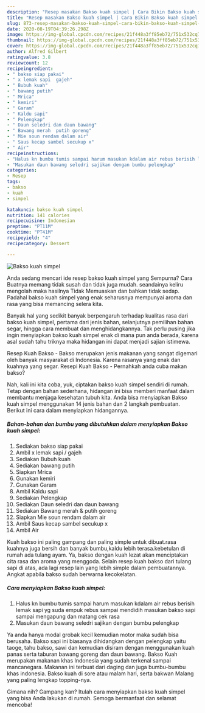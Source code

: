 ```yaml
---
description: "Resep masakan Bakso kuah simpel | Cara Bikin Bakso kuah simpel Yang Enak Banget"
title: "Resep masakan Bakso kuah simpel | Cara Bikin Bakso kuah simpel Yang Enak Banget"
slug: 873-resep-masakan-bakso-kuah-simpel-cara-bikin-bakso-kuah-simpel-yang-enak-banget
date: 2020-08-19T04:39:26.298Z
image: https://img-global.cpcdn.com/recipes/21f448a3ff85eb72/751x532cq70/bakso-kuah-simpel-foto-resep-utama.jpg
thumbnail: https://img-global.cpcdn.com/recipes/21f448a3ff85eb72/751x532cq70/bakso-kuah-simpel-foto-resep-utama.jpg
cover: https://img-global.cpcdn.com/recipes/21f448a3ff85eb72/751x532cq70/bakso-kuah-simpel-foto-resep-utama.jpg
author: Alfred Gilbert
ratingvalue: 3.8
reviewcount: 12
recipeingredient:
- " bakso siap pakai"
- " x lemak sapi  gajeh"
- " Bubuh kuah"
- " bawang putih"
- " Mrica"
- " kemiri"
- " Garam"
- " Kaldu sapi"
- " Pelengkap"
- " Daun seledri dan daun bawang"
- " Bawang merah  putih goreng"
- " Mie soun rendam dalam air"
- " Saus kecap sambel secukup x"
- " Air"
recipeinstructions:
- "Halus kn bumbu tumis sampai harum masukan kdalam air rebus berisih lemak sapi yg suda empuk rebus sampai mendidih masukan bakso sapi sampai mengapung dan matang cek rasa"
- "Masukan daun bawang seledri sajikan dengan bumbu pelengkap"
categories:
- Resep
tags:
- bakso
- kuah
- simpel

katakunci: bakso kuah simpel 
nutrition: 141 calories
recipecuisine: Indonesian
preptime: "PT11M"
cooktime: "PT41M"
recipeyield: "4"
recipecategory: Dessert

---
```



![Bakso kuah simpel](https://img-global.cpcdn.com/recipes/21f448a3ff85eb72/751x532cq70/bakso-kuah-simpel-foto-resep-utama.jpg)

Anda sedang mencari ide resep bakso kuah simpel yang Sempurna? Cara Buatnya memang tidak susah dan tidak juga mudah. seandainya keliru mengolah maka hasilnya Tidak Memuaskan dan bahkan tidak sedap. Padahal bakso kuah simpel yang enak seharusnya mempunyai aroma dan rasa yang bisa memancing selera kita.

Banyak hal yang sedikit banyak berpengaruh terhadap kualitas rasa dari bakso kuah simpel, pertama dari jenis bahan, selanjutnya pemilihan bahan segar, hingga cara membuat dan menghidangkannya. Tak perlu pusing jika ingin menyiapkan bakso kuah simpel enak di mana pun anda berada, karena asal sudah tahu triknya maka hidangan ini dapat menjadi sajian istimewa.

Resep Kuah Bakso - Bakso merupakan jenis makanan yang sangat digemari oleh banyak masyarakat di Indonesia. Karena rasanya yang enak dan kuahnya yang segar. Resepi Kuah Bakso - Pernahkah anda cuba makan bakso?


Nah, kali ini kita coba, yuk, ciptakan bakso kuah simpel sendiri di rumah. Tetap dengan bahan sederhana, hidangan ini bisa memberi manfaat dalam membantu menjaga kesehatan tubuh kita. Anda bisa menyiapkan Bakso kuah simpel menggunakan 14 jenis bahan dan 2 langkah pembuatan. Berikut ini cara dalam menyiapkan hidangannya.

<!--inarticleads1-->

##### Bahan-bahan dan bumbu yang dibutuhkan dalam menyiapkan Bakso kuah simpel:

1. Sediakan  bakso siap pakai
1. Ambil  x lemak sapi / gajeh
1. Sediakan  Bubuh kuah
1. Sediakan  bawang putih
1. Siapkan  Mrica
1. Gunakan  kemiri
1. Gunakan  Garam
1. Ambil  Kaldu sapi
1. Sediakan  Pelengkap
1. Sediakan  Daun seledri dan daun bawang
1. Sediakan  Bawang merah &amp; putih goreng
1. Siapkan  Mie soun rendam dalam air
1. Ambil  Saus kecap sambel secukup x
1. Ambil  Air


Kuah bakso ini paling gampang dan paling simple untuk dibuat.rasa kuahnya juga bersih dan banyak bumbu,kaldu lebih terasa.kebetulan di rumah ada tulang ayam. Ya, bakso dengan kuah lezat akan menciptakan cita rasa dan aroma yang menggoda. Selain resep kuah bakso dari tulang sapi di atas, ada lagi resep lain yang lebih simple dalam pembuatannya. Angkat apabila bakso sudah berwarna kecokelatan. 

<!--inarticleads2-->

##### Cara menyiapkan Bakso kuah simpel:

1. Halus kn bumbu tumis sampai harum masukan kdalam air rebus berisih lemak sapi yg suda empuk rebus sampai mendidih masukan bakso sapi sampai mengapung dan matang cek rasa
1. Masukan daun bawang seledri sajikan dengan bumbu pelengkap


Ya anda hanya modal grobak kecil kemudian motor maka sudah bisa berusaha. Bakso sapi ini biasanya dihidangkan dengan pelengkap yaitu taoge, tahu bakso, sawi dan kemudian disiram dengan menggunakan kuah panas serta taburan bawang goreng dan daun bawang. Bakso Kuah merupakan makanan khas Indonesia yang sudah terkenal sampai mancanegara. Makanan ini terbuat dari daging dan juga bumbu-bumbu khas indonesia. Bakso kuah di sore atau malam hari, serta bakwan Malang yang paling lengkap topping-nya. 

Gimana nih? Gampang kan? Itulah cara menyiapkan bakso kuah simpel yang bisa Anda lakukan di rumah. Semoga bermanfaat dan selamat mencoba!
